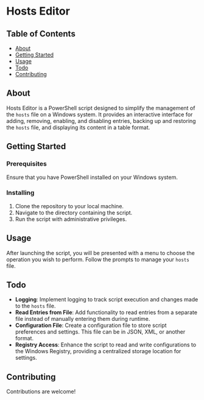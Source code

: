 # Hosts Editor

## Table of Contents

- [About](#about)
- [Getting Started](#getting_started)
- [Usage](#usage)
- [Todo](#todo)
- [Contributing](#contributing)

## About <a name = "about"></a>

Hosts Editor is a PowerShell script designed to simplify the management of the `hosts` file on a Windows system. It provides an interactive interface for adding, removing, enabling, and disabling entries, backing up and restoring the `hosts` file, and displaying its content in a table format.

## Getting Started <a name = "getting_started"></a>

### Prerequisites

Ensure that you have PowerShell installed on your Windows system.

### Installing

1. Clone the repository to your local machine.
2. Navigate to the directory containing the script.
3. Run the script with administrative privileges.

## Usage <a name = "usage"></a>

After launching the script, you will be presented with a menu to choose the operation you wish to perform. Follow the prompts to manage your `hosts` file.

## Todo <a name = "todo"></a>

- **Logging**: Implement logging to track script execution and changes made to the `hosts` file.
- **Read Entries from File**: Add functionality to read entries from a separate file instead of manually entering them during runtime.
- **Configuration File**: Create a configuration file to store script preferences and settings. This file can be in JSON, XML, or another format.
- **Registry Access**: Enhance the script to read and write configurations to the Windows Registry, providing a centralized storage location for settings.

## Contributing <a name = "contributing"></a>

Contributions are welcome!
